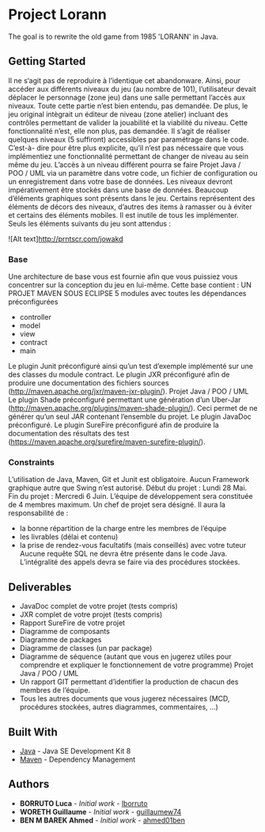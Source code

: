 # Project Lorann

The goal is to rewrite the old game from 1985 'LORANN' in Java.

## Getting Started

Il ne s‘agit pas de reproduire à l’identique cet abandonware. Ainsi, pour accéder aux différents niveaux
du jeu (au nombre de 101), l’utilisateur devait déplacer le personnage (zone jeu) dans une salle
permettant l’accès aux niveaux. Toute cette partie n’est bien entendu, pas demandée.
De plus, le jeu original intègrait un éditeur de niveau (zone atelier) incluant des contrôles permettant
de valider la jouabilité et la viabilité du niveau. Cette fonctionnalité n’est, elle non plus, pas demandée.
Il s’agit de réaliser quelques niveaux (5 suffiront) accessibles par paramétrage dans le code. C’est-à-
dire pour être plus explicite, qu’il n’est pas nécessaire que vous implémentiez une fonctionnalité
permettant de changer de niveau au sein même du jeu. L’accès à un niveau différent pourra se faire 
Projet Java / POO / UML
via un paramètre dans votre code, un fichier de configuration ou un enregistrement dans votre base
de données.
Les niveaux devront impérativement être stockés dans une base de données.
Beaucoup d’éléments graphiques sont présents dans le jeu. Certains représentent des éléments de
décors des niveaux, d’autres des items à ramasser ou à éviter et certains des éléments mobiles. Il est
inutile de tous les implémenter.
Seuls les éléments suivants du jeu sont attendus : 

![Alt text]http://prntscr.com/jowakd

### Base

Une architecture de base vous est fournie afin que vous puissiez vous concentrer sur la conception du
jeu en lui-même.
Cette base contient :
UN PROJET MAVEN SOUS ECLIPSE
5 modules avec toutes les dépendances préconfigurées
- controller
- model
- view
- contract
- main

Le plugin Junit préconfiguré ainsi qu’un test d’exemple implémenté sur une des classes du module
contract.
Le plugin JXR préconfiguré afin de produire une documentation des fichiers sources
(http://maven.apache.org/jxr/maven-jxr-plugin/). 
Projet Java / POO / UML
Le plugin Shade préconfiguré permettant une génération d’un Uber-Jar
(http://maven.apache.org/plugins/maven-shade-plugin/). Ceci permet de ne générer qu’un seul JAR
contenant l’ensemble du projet.
Le plugin JavaDoc préconfiguré.
Le plugin SureFire préconfiguré afin de produire la documentation des résultats des test
(https://maven.apache.org/surefire/maven-surefire-plugin/). 

### Constraints

L’utilisation de Java, Maven, Git et Junit est obligatoire.
Aucun Framework graphique autre que Swing n’est autorisé.
Début du projet : Lundi 28 Mai.
Fin du projet : Mercredi 6 Juin.
L’équipe de développement sera constituée de 4 membres maximum.
Un chef de projet sera désigné. Il aura la responsabilité de :
- la bonne répartition de la charge entre les membres de l’équipe
- les livrables (délai et contenu)
- la prise de rendez-vous facultatifs (mais conseillés) avec votre tuteur
Aucune requête SQL ne devra être présente dans le code Java. L’intégralité des appels devra se faire
via des procédures stockées. 

## Deliverables

- JavaDoc complet de votre projet (tests compris)
- JXR complet de votre projet (tests compris)
- Rapport SureFire de votre projet
- Diagramme de composants
- Diagramme de packages
- Diagramme de classes (un par package)
- Diagramme de séquence (autant que vous en jugerez utiles pour comprendre et expliquer le
fonctionnement de votre programme) 
Projet Java / POO / UML
- Un rapport GIT permettant d’identifier la production de chacun des membres de l’équipe.
- Tous les autres documents que vous jugerez nécessaires (MCD, procédures stockées, autres
diagrammes, commentaires, …) 

## Built With

* [Java](http://www.oracle.com/technetwork/java/javase/downloads/jdk8-downloads-2133151.html) - Java SE Development Kit 8
* [Maven](https://maven.apache.org/) - Dependency Management

## Authors

* **BORRUTO Luca** - *Initial work* - [lborruto](https://github.com/lborruto)
* **WORETH Guillaume** - *Initial work* - [guillaumew74](https://github.com/guillaumew74)
* **BEN M BAREK Ahmed** - *Initial work* - [ahmed01ben](https://github.com/ahmed01ben)
